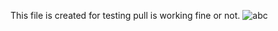 This file is created for testing pull is working fine or not.
![abc](DevImages/test5_5b868ed1874c8944b86b6962.jpg)
